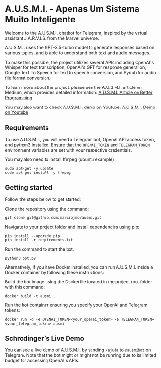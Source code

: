 # A.U.S.M.I. - Apenas Um Sistema Muito Inteligente

Welcome to the A.U.S.M.I. chatbot for Telegram, inspired by the virtual assistant J.A.R.V.I.S. from the Marvel universe. 

A.U.S.M.I. uses the GPT-3.5-turbo model to generate responses based on various topics, and is able to understand both text and audio messages.

To make this possible, the project utilizes several APIs including OpenAI's Whisper for text transcription, OpenAI's GPT for response generation, Google Text To Speech for text to speech conversion, and Pydub for audio file format conversion.

To learn more about the project, please see the A.U.S.M.I. article on Medium, which provides detailed information:
[A.U.S.M.I. Article on Better Programming](https://medium.com/@marciojmo/whisper-gpt3-5-telegram-bot-j-a-r-v-i-s-794e19da6ee3)

You may also want to check A.U.S.M.I. demo on Youtube:
[A.U.S.M.I. Demo on Youtube](http://www.youtube.com/watch?v=AHGeXzI-h68)

## Requirements
To use A.U.S.M.I., you will need a Telegram bot, OpenAI API access token, and python3 installed. Ensure that the `OPENAI_TOKEN` and `TELEGRAM_TOKEN` environment variables are set with your respective credentials.

You may also need to install ffmpeg (ubuntu example)
```
sudo apt-get -y update
sudo apt-get install -y ffmpeg
```

## Getting started
Follow the steps below to get started:

Clone the repository using the command: 
```
git clone git@github.com:marciojmo/ausmi.git
```

Navigate to your project folder and install dependencies using pip:
```
pip install --upgrade pip
pip install -r requirements.txt
```

 Run the command to start the bot.
```
python3 bot.py
```

Alternatively, if you have Docker installed, you can run A.U.S.M.I. inside a Docker container by following these instructions:

Build the bot image using the Dockerfile located in the project root folder with this command: 
```
docker build -t ausmi .
```

Run the bot container ensuring you specify your OpenAI and Telegram tokens: 
```
docker run -d -e OPENAI_TOKEN=<your_openai_token> -e TELEGRAM_TOKEN=<your_telegram_token> ausmi
```

## Schrodinger`s Live Demo
You can see a live demo of A.U.S.M.I. by sending `/ajuda` to `@ausmibot` on Telegram. Note that the bot might or might not be running due to its limited budget for accessing OpenAI`s APIs.